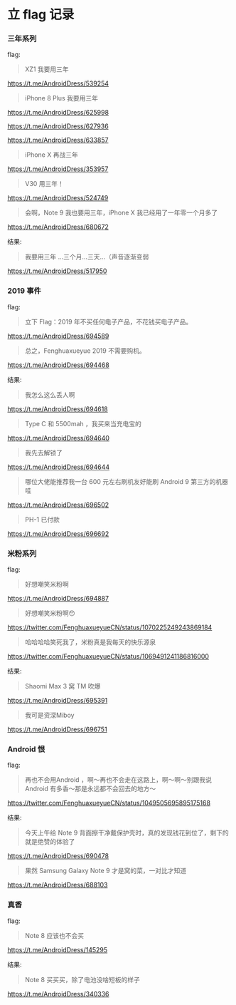 # 立 flag 记录



### 三年系列

flag:
> XZ1 我要用三年

https://t.me/AndroidDress/539254

> iPhone 8 Plus 我要用三年

https://t.me/AndroidDress/625998

https://t.me/AndroidDress/627936

https://t.me/AndroidDress/633857

> iPhone X 再战三年

https://t.me/AndroidDress/353957

> V30 用三年！

https://t.me/AndroidDress/524749

> 会啊，Note 9 我也要用三年，iPhone X 我已经用了一年零一个月多了 

https://t.me/AndroidDress/680672

结果:
> 我要用三年 …三个月…三天…（声音逐渐变弱

https://t.me/AndroidDress/517950

### 2019 事件

 flag:
 > 立下 Flag：2019 年不买任何电子产品，不花钱买电子产品。
 
 https://t.me/AndroidDress/694589  
 
 > 总之，Fenghuaxueyue 2019 不需要购机。  
 
 https://t.me/AndroidDress/694468  

 结果:
 > 我怎么这么丢人啊  
 
 https://t.me/AndroidDress/694618  
 
 > Type C 和 5500mah ，我买来当充电宝的   
 
 https://t.me/AndroidDress/694640
 
 > 我先去解锁了  
 
 https://t.me/AndroidDress/694644
 
 > 哪位大佬能推荐我一台 600 元左右刷机友好能刷 Android 9 第三方的机器哇
 
 https://t.me/AndroidDress/696502
 
 > PH-1 已付款
 
 https://t.me/AndroidDress/696692

### 米粉系列
flag:
> 好想嘲笑米粉啊  

https://t.me/AndroidDress/694887

> 好想嘲笑米粉啊😯 

https://twitter.com/FenghuaxueyueCN/status/1070225249243869184

> 哈哈哈哈笑死我了，米粉真是我每天的快乐源泉

https://twitter.com/FenghuaxueyueCN/status/1069491241186816000

结果:
> Shaomi Max 3 窝 TM 吹爆  

https://t.me/AndroidDress/695391

> 我可是资深Miboy  

https://t.me/AndroidDress/696751

### Android 恨
flag:
> 再也不会用Android ，啊～再也不会走在这路上，啊～啊～别跟我说Android 有多香～那是永远都不会回去的地方～   

https://twitter.com/FenghuaxueyueCN/status/1049505695895175168

结果:
> 今天上午给 Note 9 背面擦干净戴保护壳时，真的发现钱花到位了，剩下的就是绝赞的体验了  

https://t.me/AndroidDress/690478

> 果然 Samsung Galaxy Note 9 才是窝的菜，一对比才知道  

https://t.me/AndroidDress/688103

### 真香
flag:
> Note 8 应该也不会买   

https://t.me/AndroidDress/145295

结果:
> Note 8 买买买，除了电池没啥短板的样子  

https://t.me/AndroidDress/340336






